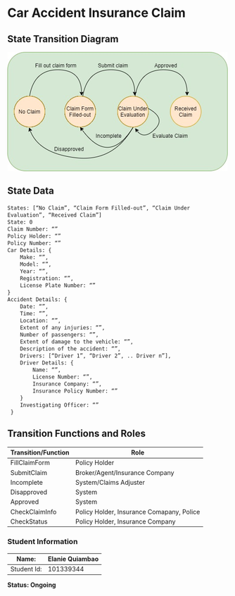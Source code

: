 # Car Accident Insurance Claim #

## State Transition Diagram ##
 ![state diagram](https://github.com/elaquiambao/GBC-dApp1-CarAccidentInsuranceClaim/blob/main/images/car-insurance-claim.jpg?raw=true)

## State Data ##
```
States: [“No Claim”, “Claim Form Filled-out”, “Claim Under Evaluation”, “Received Claim”]
State: 0
Claim Number: “”
Policy Holder: “”
Policy Number: “”
Car Details: {
	Make: “”,
	Model: “”,
	Year: “”,
	Registration: “”,
 	License Plate Number: “” 
}
Accident Details: {
	Date: “”,
	Time: “”,
	Location: “”,
	Extent of any injuries: “”,
	Number of passengers: “”,
	Extent of damage to the vehicle: “”,
	Description of the accident: “”,
 	Drivers: [“Driver 1”, “Driver 2”, .. Driver n”],
 	Driver Details: {
   		Name: “”,
   		License Number: “”,
   		Insurance Company: “”,
		Insurance Policy Number: “” 
  	}
	Investigating Officer: “”
 }
 ```



## Transition Functions and Roles ##

Transition/Function | Role
------------------- | ----
FillClaimForm | Policy Holder
SubmitClaim | Broker/Agent/Insurance Company
Incomplete | System/Claims Adjuster
Disapproved | System
Approved | System
CheckClaimInfo | Policy Holder, Insurance Comapany, Police
CheckStatus | Policy Holder, Insurance Company



### Student Information

Name:       | Elanie Quiambao 
------------|------------
Student Id: | 101339344

**Status: Ongoing** 
